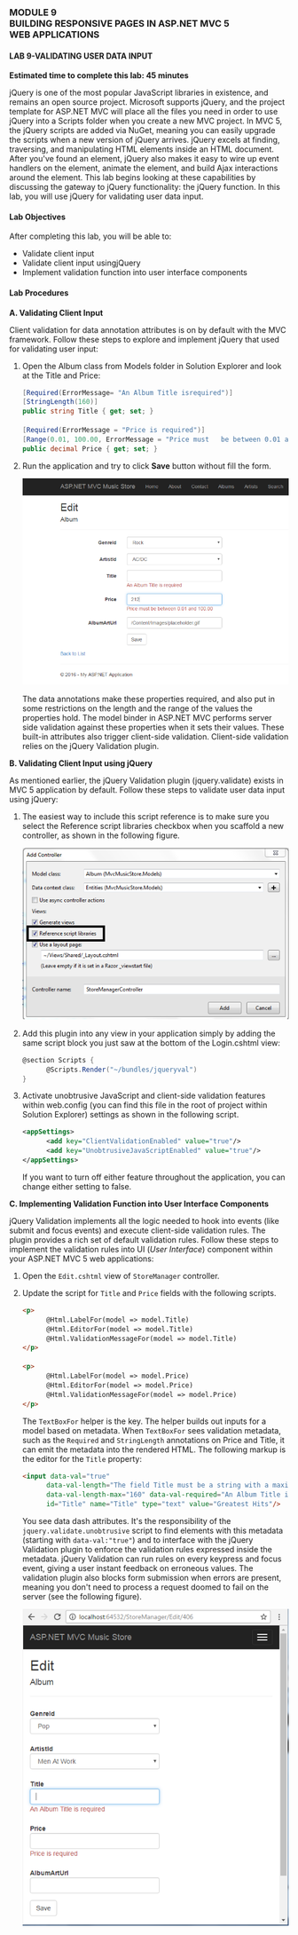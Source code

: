 ### MODULE 9 </br>BUILDING RESPONSIVE PAGES IN ASP.NET MVC 5 </br> WEB APPLICATIONS

#### LAB 9-VALIDATING USER DATA INPUT

**Estimated time to complete this lab: 45 minutes**

jQuery is one of the most popular JavaScript libraries in existence, and remains an open source project. Microsoft supports jQuery, and the project template for ASP.NET MVC will place all the files you need in order to use jQuery into a Scripts folder when you create a new MVC project. In MVC 5, the jQuery scripts are added via NuGet, meaning you can easily upgrade the scripts when a new version of jQuery arrives.
jQuery excels at finding, traversing, and manipulating HTML elements inside an HTML document. After you've found an element, jQuery also makes it easy to wire up event handlers on the element, animate the element, and build Ajax interactions around the element. This lab begins looking at these capabilities by discussing the gateway to jQuery functionality: the jQuery function.
In this lab, you will use jQuery for validating user data input.

#### Lab Objectives

After completing this lab, you will be able to:

- Validate client input
- Validate client input  usingjQuery
- Implement  validation  function  into user interface components

#### Lab Procedures

**A.	Validating  Client Input**

Client validation for data annotation attributes is on by default with the MVC framework. Follow these steps to explore and implement jQuery that used for validating user input:

1.	Open the Album class from Models folder in Solution Explorer and look at the Title and Price:

      ``` cs
      [Required(ErrorMessage= "An Album Title isrequired")]
      [StringLength(160)]
      public string Title { get; set; }

      [Required(ErrorMessage = "Price is required")]
      [Range(0.01, 100.00, ErrorMessage = "Price must	be between 0.01 and 100.00")]
      public decimal Price { get; set; }
      ```

 2.	Run the application and try to click **Save** button without fill the form.
 
      ![](_/L9-1.png)

      The data annotations make these properties required, and also put in some restrictions on the length and the range of the values the properties hold. The model binder in ASP.NET MVC performs server side validation against these properties when it sets their values. These built-in attributes also trigger client-side validation. Client-side validation relies on the jQuery Validation plugin.

**B.	Validating Client Input using jQuery**

As mentioned earlier, the jQuery Validation plugin (jquery.validate) exists in MVC 5 application by default. Follow these steps to validate user data input using jQuery:

1.	The easiest way to include this script reference is to make sure you select the Reference script libraries checkbox when you scaffold a  new controller, as shown in the following figure.

      ![](_/L9-2.png)
 
 2.	Add this plugin into any view in your application simply by adding the same script block you just saw at the bottom of the Login.cshtml view:

      ``` cs
      @section Scripts {
            @Scripts.Render("~/bundles/jqueryval")
      }
      ```

3.	Activate unobtrusive JavaScript and client-side validation features within web.config (you can find this file in the root of project within Solution  Explorer) settings as shown in the following  script.
      
      ``` xml
      <appSettings>
            <add key="ClientValidationEnabled" value="true"/>
            <add key="UnobtrusiveJavaScriptEnabled" value="true"/>
      </appSettings>
      ```
      If you want to turn off either feature throughout the application, you can change either setting to false.

**C. Implementing Validation Function into User Interface Components**

jQuery Validation implements all the logic needed to hook into events (like submit and focus events) and execute client-side validation rules. The plugin provides a rich set of default validation rules. Follow these steps to implement the validation rules into UI (*User Interface*) component within your ASP.NET MVC 5 web applications:

1.  Open the `Edit.cshtml` view of `StoreManager` controller.

2.	Update the script for `Title` and `Price` fields with the following scripts.

      ``` html
      <p>
            @Html.LabelFor(model => model.Title)
            @Html.EditorFor(model => model.Title)
            @Html.ValidationMessageFor(model => model.Title)
      </p>

      <p>
            @Html.LabelFor(model => model.Price)
            @Html.EditorFor(model => model.Price)
            @Html.ValidationMessageFor(model => model.Price)
      </p>
      ```

      The `TextBoxFor` helper is the key. The helper builds out inputs for a model based on metadata. When `TextBoxFor` sees validation metadata, such as the `Required` and `StringLength` annotations on Price and Title, it can emit the metadata into the rendered HTML. The following markup is the editor for the `Title` property:

      ``` html
      <input data-val="true" 
            data-val-length="The field Title must be a string with a maximum length of 160." 
            data-val-length-max="160" data-val-required="An Album Title is required" 
            id="Title" name="Title" type="text" value="Greatest Hits"/>
      ```

      You see data dash attributes. It's the responsibility of the `jquery.validate.unobtrusive`  script to find elements with this metadata (starting with `data-val:"true"`) and to interface with the jQuery Validation plugin to enforce the validation rules expressed inside the metadata.
      jQuery Validation can run rules on every keypress and focus event, giving a user instant feedback on erroneous values. The validation plugin also blocks form submission when errors are present, meaning you don't need to process a request doomed to fail on the server (see the following figure).

      ![](_/L9-3.png)
